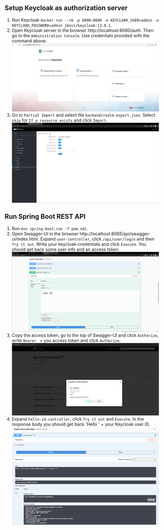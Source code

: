 ## Setup Keycloak as authorization server

1. Run Keycloak ```docker run --rm -p 8080:8080 -e KEYCLOAK_USER=admin -e KEYCLOAK_PASSWORD=admin jboss/keycloak:13.0.1```.  
2. Open Keycloak server in the browser http://localhost:8080/auth. Then go to the ```Administration Console```. Use credentials provided with the command above.  
  ![img_1.png](img/img_1.png)
3. Go to ```Partial Import``` and select file ```backend/realm-export.json```. Select ```skip``` for ```If a resource exists``` and click ```Import```.  
  ![img_1.png](img/img_2.png)
## Run Spring Boot REST API

1. Run ```mvn spring-boot:run -f pom.xml```.  
2. Open Swagger-UI in the browser http://localhost:8085/api/swagger-ui/index.html. Expand ```user-controller```, click ```/api/user/login``` and then ```Try it out```. Write your keycloak-credentials and click ```Execute```. You should get back some user info and an access token.  
  ![img_1.png](img/img_3.png)
3. Copy the access token, go to the top of Swagger-UI and click ```Authorize```, write ```Bearer ``` + you access token and click ```Authorize```.  
  ![img_10.png](img/img_4.png)
4. Expand ```hello-id-controller```, click ```Try it out``` and ```Execute```. In the response body you should get back 'Hello ' + your Keycloak user ID.  
  ![img_11.png](img/img_5.png)